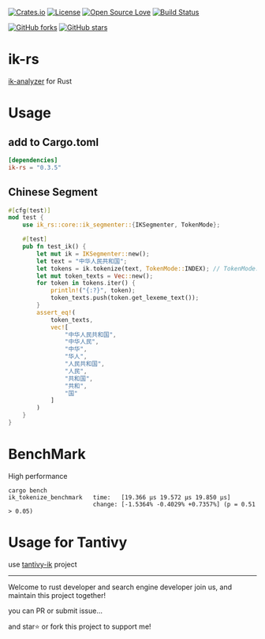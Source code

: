 <!-- Badges section here. -->
[![Crates.io](https://img.shields.io/badge/crates.io-0.3.5-green)](https://crates.io/crates/ik-rs)
[![License](https://img.shields.io/badge/license-LGPL--2.1-blue)](./LICENSE)
[![Open Source Love](https://badges.frapsoft.com/os/v1/open-source.svg?v=103)](https://github.com/blueshen/ik-rs/releases)
[![Build Status](https://app.travis-ci.com/blueshen/ik-rs.svg?branch=main)](https://app.travis-ci.com/github/blueshen/ik-rs)

[![GitHub forks](https://img.shields.io/github/forks/blueshen/ik-rs.svg?style=social&label=Fork)](https://github.com/blueshen/ik-rs/network/members)
[![GitHub stars](https://img.shields.io/github/stars/blueshen/ik-rs.svg?style=social&label=Star)](https://github.com/blueshen/ik-rs/stargazers)
<!-- /Badges section end. -->

# ik-rs

[ik-analyzer](https://github.com/blueshen/ik-analyzer) for Rust



# Usage
## add to Cargo.toml
```toml
[dependencies]
ik-rs = "0.3.5"
```

## Chinese Segment
```rust
#[cfg(test)]
mod test {
    use ik_rs::core::ik_segmenter::{IKSegmenter, TokenMode};

    #[test]
    pub fn test_ik() {
        let mut ik = IKSegmenter::new();
        let text = "中华人民共和国";
        let tokens = ik.tokenize(text, TokenMode::INDEX); // TokenMode::SEARCH
        let mut token_texts = Vec::new();
        for token in tokens.iter() {
            println!("{:?}", token);
            token_texts.push(token.get_lexeme_text());
        }
        assert_eq!(
            token_texts,
            vec![
                "中华人民共和国",
                "中华人民",
                "中华",
                "华人",
                "人民共和国",
                "人民",
                "共和国",
                "共和",
                "国"
            ]
        )
    }
}

```
# BenchMark

High performance
```shell
cargo bench
ik_tokenize_benchmark   time:   [19.366 µs 19.572 µs 19.850 µs]
                        change: [-1.5364% -0.4029% +0.7357%] (p = 0.51 > 0.05)

```
# Usage for Tantivy

use [tantivy-ik](https://github.com/blueshen/tantivy-ik) project


---
Welcome to rust developer and search engine developer join us, and maintain this project together!

you can PR or submit issue...

and star⭐️ or fork this project to support me!
